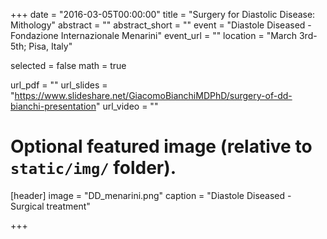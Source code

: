 +++
date = "2016-03-05T00:00:00"
title = "Surgery for Diastolic Disease: Mithology"
abstract = ""
abstract_short = ""
event = "Diastole Diseased - Fondazione Internazionale Menarini"
event_url = ""
location = "March 3rd-5th; Pisa, Italy"

selected = false
math = true

url_pdf = ""
url_slides = "https://www.slideshare.net/GiacomoBianchiMDPhD/surgery-of-dd-bianchi-presentation"
url_video = ""

# Optional featured image (relative to `static/img/` folder).
[header]
image = "DD_menarini.png"
caption = "Diastole Diseased - Surgical treatment"

+++